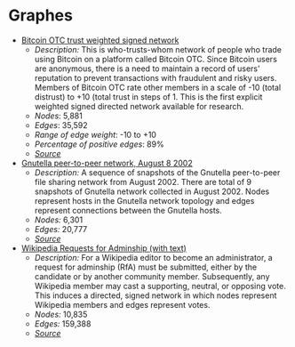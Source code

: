 # Graphes

* [Bitcoin OTC trust weighted signed network](soc-sign-bitcoinotc.csv)
    * *Description:* This is who-trusts-whom network of people who trade using Bitcoin on a platform called Bitcoin OTC. Since Bitcoin users are anonymous, there is a need to maintain a record of users' reputation to prevent transactions with fraudulent and risky users. Members of Bitcoin OTC rate other members in a scale of -10 (total distrust) to +10 (total trust in steps of 1. This is the first explicit weighted signed directed network available for research.
    * *Nodes*: 5,881
    * *Edges*:	35,592
    * *Range of edge weight*: -10 to +10
    * *Percentage of positive edges*: 89%
    * [*Source*](https://snap.stanford.edu/data/soc-sign-bitcoin-otc.html) 
* [Gnutella peer-to-peer network, August 8 2002](p2p-Gnutella08.txt)
    * *Description:* A sequence of snapshots of the Gnutella peer-to-peer file sharing network from August 2002. There are total of 9 snapshots of Gnutella network collected in August 2002. Nodes represent hosts in the Gnutella network topology and edges represent connections between the Gnutella hosts.
    * *Nodes:* 6,301
    * *Edges:* 20,777
    * [*Source*](https://snap.stanford.edu/data/p2p-Gnutella08.html)
* [Wikipedia Requests for Adminship (with text)](wiki-RfA.txt)
    * *Description:* For a Wikipedia editor to become an administrator, a request for adminship (RfA) must be submitted, either by the candidate or by another community member. Subsequently, any Wikipedia member may cast a supporting, neutral, or opposing vote. This induces a directed, signed network in which nodes represent Wikipedia members and edges represent votes.
    * *Nodes:* 10,835
    * *Edges:* 159,388
    * [*Source*](https://snap.stanford.edu/data/wiki-RfA.html)